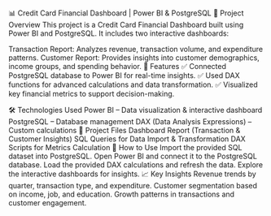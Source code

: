 📊 Credit Card Financial Dashboard | Power BI & PostgreSQL
📌 Project Overview
This project is a Credit Card Financial Dashboard built using Power BI and PostgreSQL. It includes two interactive dashboards:

Transaction Report: Analyzes revenue, transaction volume, and expenditure patterns.
Customer Report: Provides insights into customer demographics, income groups, and spending behavior.
🔗 Features
✅ Connected PostgreSQL database to Power BI for real-time insights.
✅ Used DAX functions for advanced calculations and data transformation.
✅ Visualized key financial metrics to support decision-making.

🛠️ Technologies Used
Power BI – Data visualization & interactive dashboard
PostgreSQL – Database management
DAX (Data Analysis Expressions) – Custom calculations
📂 Project Files
Dashboard Report (Transaction & Customer Insights)
SQL Queries for Data Import & Transformation
DAX Scripts for Metrics Calculation
🚀 How to Use
Import the provided SQL dataset into PostgreSQL.
Open Power BI and connect it to the PostgreSQL database.
Load the provided DAX calculations and refresh the data.
Explore the interactive dashboards for insights.
📈 Key Insights
Revenue trends by quarter, transaction type, and expenditure.
Customer segmentation based on income, job, and education.
Growth patterns in transactions and customer engagement.
